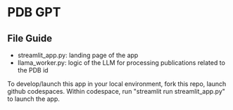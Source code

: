 # PDB GPT

## File Guide
- streamlit_app.py: landing page of the app
- llama_worker.py: logic of the LLM for processing publications related to the PDB id

To develop/launch this app in your local environment, fork this repo, launch github codespaces.
Within codespace, run "streamlit run streamlit_app.py" to launch the app.


